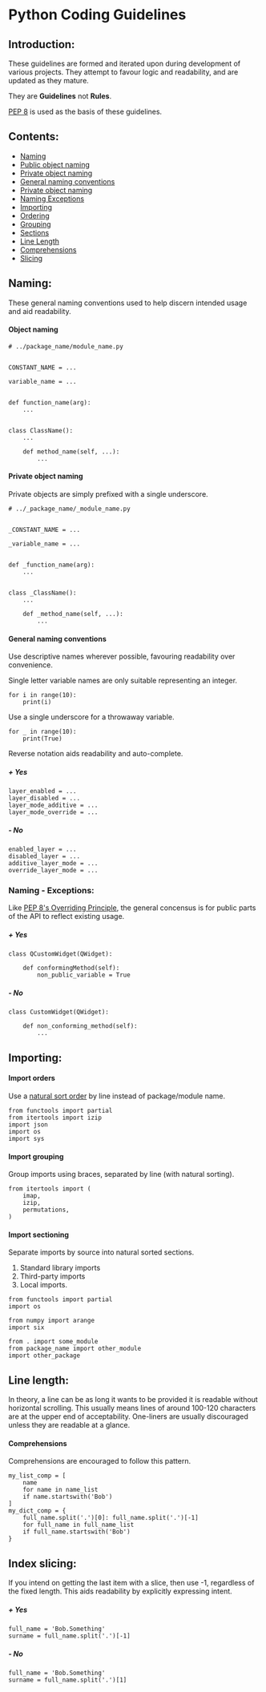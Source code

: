 # Python Coding Guidelines

## Introduction:
These guidelines are formed and iterated upon during development of various projects. They attempt to favour logic and readability, and are updated as they mature.

They are **Guidelines** not **Rules**.
 
[PEP 8](https://www.python.org/dev/peps/pep-0008/) is used as the basis of these guidelines.

## Contents:
- [Naming](#naming)
 - [Public object naming](#object-naming)
 - [Private object naming](#private-object-naming)
 - [General naming conventions](#general-naming-conventions)
 - [Private object naming](#private-object-naming)
- [Naming Exceptions](#naming-exceptions)
- [Importing](#importing)
 - [Ordering](#import-orders)
 - [Grouping](#import-grouping)
 - [Sections](#import-Sectioning)
- [Line Length](#line-length)
 - [Comprehensions](#comprehensions)
- [Slicing](#index-slicing)


## Naming:
These general naming conventions used to help discern intended usage and aid readability.

#### Object naming
```
# ../package_name/module_name.py


CONSTANT_NAME = ...

variable_name = ...


def function_name(arg):
    ...


class ClassName():
    ...

    def method_name(self, ...):
        ...

```

#### Private object naming
Private objects are simply prefixed with a single underscore.
```
# ../_package_name/_module_name.py


_CONSTANT_NAME = ...

_variable_name = ...


def _function_name(arg):
    ...


class _ClassName():
    ...

    def _method_name(self, ...):
        ...

```

#### General naming conventions

Use descriptive names wherever possible, favouring readability over convenience.

Single letter variable names are only suitable representing an integer.
```
for i in range(10):
    print(i)
```

Use a single underscore for a throwaway variable.
```
for _ in range(10):
    print(True)
```

Reverse notation aids readability and auto-complete.

##### + Yes
```
layer_enabled = ...
layer_disabled = ...
layer_mode_additive = ...
layer_mode_override = ...
```

##### - No
```
enabled_layer = ...
disabled_layer = ...
additive_layer_mode = ...
override_layer_mode = ...
```

### Naming - Exceptions:
Like [PEP 8's Overriding Principle](https://www.python.org/dev/peps/pep-0008/#overriding-principle), the general concensus is for public parts of the API to reflect existing usage. 

##### + Yes
```
class QCustomWidget(QWidget):

    def conformingMethod(self):
        non_public_variable = True

```

##### - No
```
class CustomWidget(QWidget):

    def non_conforming_method(self):
        ...

```


## Importing:

#### Import orders

Use a [natural sort order](https://en.wikipedia.org/wiki/Natural_sort_order) by line instead of package/module name.
```
from functools import partial
from itertools import izip
import json
import os
import sys
```

#### Import grouping
Group imports using braces, separated by line (with natural sorting). 
```
from itertools import (
    imap,
    izip,
    permutations,
)
```

#### Import sectioning
Separate imports by source into natural sorted sections.

1. Standard library imports
2. Third-party imports
3. Local imports.

```
from functools import partial
import os

from numpy import arange
import six

from . import some_module
from package_name import other_module
import other_package
```


## Line length:
In theory, a line can be as long it wants to be provided it is readable without horizontal scrolling.
This usually means lines of around 100-120 characters are at the upper end of acceptability.
One-liners are usually discouraged unless they are readable at a glance.


#### Comprehensions
Comprehensions are encouraged to follow this pattern.
```
my_list_comp = [
    name
    for name in name_list
    if name.startswith('Bob')
]
my_dict_comp = {
    full_name.split('.')[0]: full_name.split('.')[-1] 
    for full_name in full_name_list
    if full_name.startswith('Bob')
}
```


## Index slicing:
If you intend on getting the last item with a slice, then use -1, regardless of the fixed length.
This aids readability by explicitly expressing intent.


##### + Yes
```
full_name = 'Bob.Something'
surname = full_name.split('.')[-1]
```

##### - No
```
full_name = 'Bob.Something'
surname = full_name.split('.')[1]
```
